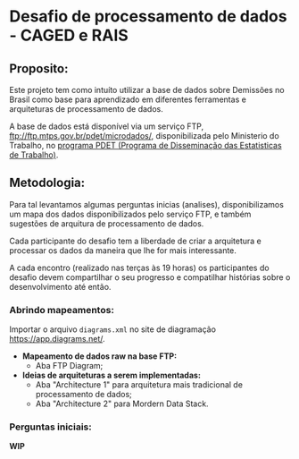# Desafio de processamento de dados - CAGED e RAIS

## Proposito:
Este projeto tem como intuíto utilizar a base de dados sobre Demissões no Brasil como base para aprendizado em diferentes ferramentas e arquiteturas de processamento de dados.


A base de dados está disponível via um serviço FTP,  ftp://ftp.mtps.gov.br/pdet/microdados/, disponibilizada pelo Ministerio do Trabalho, no [programa PDET (Programa de Disseminação das Estatisticas de Trabalho)](http://pdet.mte.gov.br/o-programa).


## Metodologia:

Para tal levantamos algumas perguntas inicias (analises), disponibilizamos um mapa dos dados disponibilizados pelo serviço FTP, e também sugestões de arquitura de processamento de
dados. 

Cada participante do desafio tem a liberdade de criar a arquitetura e processar os dados da maneira que lhe for mais interessante.

A cada encontro (realizado nas terças às 19 horas) os participantes do desafio devem compartilhar o seu progresso e compatilhar 
histórias sobre o desenvolvimento até então.

### Abrindo mapeamentos:
Importar o arquivo `diagrams.xml` no site de diagramação https://app.diagrams.net/.  

* **Mapeamento de dados raw na base FTP:**
  * Aba FTP Diagram;
* **Ideias de arquiteturas a serem implementadas:** 
  * Aba "Architecture 1" para arquitetura mais tradicional de processamento de dados;
  * Aba "Architecture 2" para Mordern Data Stack.

### Perguntas iniciais:
**WIP**